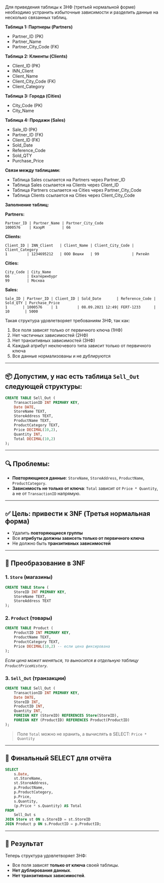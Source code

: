 

Для приведения таблицы к 3НФ (третьей нормальной форме) необходимо устранить избыточные зависимости и разделить данные на несколько связанных таблиц.

**Таблица 1: Партнеры (Partners)**
* Partner_ID (PK)
* Partner_Name
* Partner_City_Code (FK)

**Таблица 2: Клиенты (Clients)**
* Client_ID (PK)
* INN_Client
* Client_Name
* Client_City_Code (FK)
* Client_Category

**Таблица 3: Города (Cities)**
* City_Code (PK)
* City_Name

**Таблица 4: Продажи (Sales)**
* Sale_ID (PK)
* Partner_ID (FK)
* Client_ID (FK)
* Sold_Date
* Reference_Code
* Sold_QTY
* Purchase_Price

**Связи между таблицами:**
* Таблица Sales ссылается на Partners через Partner_ID
* Таблица Sales ссылается на Clients через Client_ID
* Таблица Partners ссылается на Cities через Partner_City_Code
* Таблица Clients ссылается на Cities через Client_City_Code

**Заполнение таблиц:**

**Partners:**
```
Partner_ID | Partner_Name | Partner_City_Code
1000576    | КаэрМ        | 66
```

**Clients:**
```
Client_ID | INN_Client   | Client_Name | Client_City_Code | Client_Category
1         | 1234695212   | ООО Вешки   | 99               | Ритейл
```

**Cities:**
```
City_Code | City_Name
66        | Екатеринбург
99        | Москва
```

**Sales:**
```
Sale_ID | Partner_ID | Client_ID | Sold_Date       | Reference_Code | Sold_QTY | Purchase_Price
1       | 1000576    | 1         | 08.09.2021 12:49| FERT-1233      | 10       | 5000
```

Такая структура удовлетворяет требованиям 3НФ, так как:
1. Все поля зависят только от первичного ключа (1НФ)
2. Нет частичных зависимостей (2НФ)
3. Нет транзитивных зависимостей (3НФ)
4. Каждый атрибут неключевого типа зависит только от первичного ключа
5. Все данные нормализованы и не дублируются












---



## 📦 Допустим, у нас есть таблица `Sell_Out` следующей структуры:

```sql
CREATE TABLE Sell_Out (
    TransactionID INT PRIMARY KEY,
    Date DATE,
    StoreName TEXT,
    StoreAddress TEXT,
    ProductName TEXT,
    ProductCategory TEXT,
    Price DECIMAL(10,2),
    Quantity INT,
    Total DECIMAL(10,2)
);
```

---

## 🔍 Проблемы:

* **Повторяющиеся данные**: `StoreName`, `StoreAddress`, `ProductName`, `ProductCategory`.
* **Зависимость не только от ключа**: `Total` зависит от `Price * Quantity`, а не от `TransactionID` напрямую.

---

## ✅ Цель: привести к **3NF (Третья нормальная форма)**

* Удалить **повторяющиеся группы**
* Все **атрибуты должны зависеть только от первичного ключа**
* Не должно быть **транзитивных зависимостей**

---

## 🔧 Преобразование в 3NF

### 1. `Store` (магазины)

```sql
CREATE TABLE Store (
    StoreID INT PRIMARY KEY,
    StoreName TEXT,
    StoreAddress TEXT
);
```

### 2. `Product` (товары)

```sql
CREATE TABLE Product (
    ProductID INT PRIMARY KEY,
    ProductName TEXT,
    ProductCategory TEXT,
    Price DECIMAL(10,2) -- если цена фиксирована
);
```

*Если цена может меняться, то выносится в отдельную таблицу `ProductPriceHistory`.*

### 3. `Sell_Out` (транзакции)

```sql
CREATE TABLE Sell_Out (
    TransactionID INT PRIMARY KEY,
    Date DATE,
    StoreID INT,
    ProductID INT,
    Quantity INT,
    FOREIGN KEY (StoreID) REFERENCES Store(StoreID),
    FOREIGN KEY (ProductID) REFERENCES Product(ProductID)
);
```

> Поле `Total` можно не хранить, а вычислять в SELECT: `Price * Quantity`

---

## 🎯 Финальный SELECT для отчёта

```sql
SELECT
    s.Date,
    st.StoreName,
    st.StoreAddress,
    p.ProductName,
    p.ProductCategory,
    p.Price,
    s.Quantity,
    (p.Price * s.Quantity) AS Total
FROM
    Sell_Out s
JOIN Store st ON s.StoreID = st.StoreID
JOIN Product p ON s.ProductID = p.ProductID;
```

---

## 📌 Результат

Теперь структура удовлетворяет 3НФ:

* Все поля зависят **только от ключа** своей таблицы.
* **Нет дублирования данных**.
* **Нет транзитивных зависимостей**.

